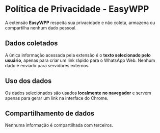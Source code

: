 # Política de Privacidade - EasyWPP

A extensão **EasyWPP** respeita sua privacidade e não coleta, armazena ou compartilha nenhum dado pessoal.

## Dados coletados

A única informação acessada pela extensão é o **texto selecionado pelo usuário**, apenas para criar um link rápido para o WhatsApp Web. Nenhum dado é enviado para servidores externos.

## Uso dos dados

Os dados selecionados são usados **localmente no navegador** e servem apenas para gerar um link na interface do Chrome.

## Compartilhamento de dados

Nenhuma informação é compartilhada com terceiros.
